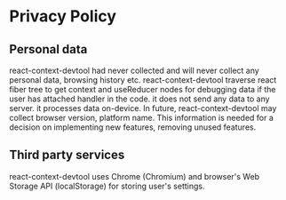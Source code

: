 # Privacy Policy

## Personal data
react-context-devtool had never collected and will never collect any personal data, browsing history etc. react-context-devtool traverse react fiber tree to get context and useReducer nodes for debugging data if the user has attached handler in the code. it does not send any data to any server. it processes data on-device.
In future, react-context-devtool may collect browser version, platform name. This information is needed for a decision on implementing new features, removing unused features.

## Third party services
react-context-devtool uses Chrome (Chromium) and browser's Web Storage API (localStorage) for storing user's settings.
